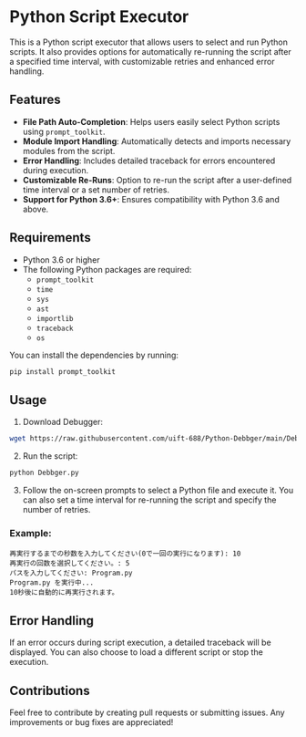 # Python Script Executor

This is a Python script executor that allows users to select and run Python scripts. It also provides options for automatically re-running the script after a specified time interval, with customizable retries and enhanced error handling.

## Features

- **File Path Auto-Completion**: Helps users easily select Python scripts using `prompt_toolkit`.
- **Module Import Handling**: Automatically detects and imports necessary modules from the script.
- **Error Handling**: Includes detailed traceback for errors encountered during execution.
- **Customizable Re-Runs**: Option to re-run the script after a user-defined time interval or a set number of retries.
- **Support for Python 3.6+**: Ensures compatibility with Python 3.6 and above.

## Requirements

- Python 3.6 or higher
- The following Python packages are required:
  - `prompt_toolkit`
  - `time`
  - `sys`
  - `ast`
  - `importlib`
  - `traceback`
  - `os`

You can install the dependencies by running:

```bash
pip install prompt_toolkit
```

## Usage

1. Download Debugger:

```bash
wget https://raw.githubusercontent.com/uift-688/Python-Debbger/main/Debagger.py
```

2. Run the script:

```bash
python Debbger.py
```

3. Follow the on-screen prompts to select a Python file and execute it. You can also set a time interval for re-running the script and specify the number of retries.

### Example:

```PythonConsole
再実行するまでの秒数を入力してください(0で一回の実行になります): 10
再実行の回数を選択してください。: 5
パスを入力してください: Program.py
Program.py を実行中...
10秒後に自動的に再実行されます。
```

## Error Handling

If an error occurs during script execution, a detailed traceback will be displayed. You can also choose to load a different script or stop the execution.

## Contributions

Feel free to contribute by creating pull requests or submitting issues. Any improvements or bug fixes are appreciated!
